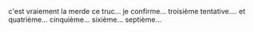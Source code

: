 c'est vraiement la merde ce truc...
je confirme...
troisième tentative....
et quatrième...
cinquième...
sixième...
septième...
